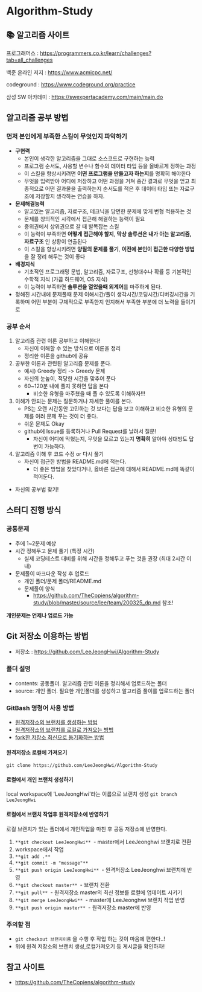 # Algorithm-Study



## :books: 알고리즘 사이트

프로그래머스 : https://programmers.co.kr/learn/challenges?tab=all_challenges

백준 온라인 저지 : https://www.acmicpc.net/

codeground : https://www.codeground.org/practice

삼성 SW 아카데미 : https://swexpertacademy.com/main/main.do



## 알고리즘 공부 방법

### 먼저 본인에게 부족한 스킬이 무엇인지 파악하기

- **구현력**
  - 본인이 생각한 알고리즘을 그대로 소스코드로 구현하는 능력
  - 프로그램 순서도, 사용할 변수나 함수의 데이터 타입 등을 올바르게 정하는 과정
  - 이 스킬을 향상시키려면 **어떤 프로그램을 만들고자 하는지**를 명확히 해야한다
  - 무엇을 입력받아 어디에 저장하고 어떤 과정을 거쳐 중간 결과로 무엇을 얻고 최종적으로 어떤 결과물을 출력하는지 순서도를 적은 후 데이터 타입 또는 자료구조에 저장할지 생각하는 연습을 하자.
- **문제해결능력**
  - 알고있는 알고리즘, 자료구조, 테크닉을 당면한 문제에 맞게 변형 적용하는 것
  - 문제를 창의적인 시각에서 접근해 해결하는 능력이 필요
  - 중위권에서 상위권으로 갈 때 발목잡는 스킬
  - 이 능력이 부족하면 **어떻게 접근해야 할지**, **막상 솔루션은 내가 아는 알고리즘,자료구조** 인 상황이 연출된다
  - 이 스킬을 향상시키려면 **양질의 문제를 풀기**, **이전에 본인이 접근한 다양한 방법**을 잘 정리 해두는 것이 좋다
- **배경지식**
  - 기초적인 프로그래밍 문법, 알고리즘, 자료구조, 선형대수나 확률 등 기본적인 수학적 지식 (가끔 하드웨어, OS 지식)
  - 이 능력이 부족하면 **솔루션을 열었을때 외계어**를 마주하게 된다.
- 정해진 시간내에 문제풀때 문제 이해시간/풀이 생각시간/코딩시간/디버깅시간을 기록하며 어떤 부분이 구체적으로 부족한지 인지해서 부족한 부분에 더 노력을 들이기로



### 공부 순서

1. 알고리즘 관련 이론 공부하고 이해한다!
   * 자신이 이해할 수 있는 방식으로 이론을 정리
   * 정리한 이론을 github에 공유
2. 공부한 이론과 관련된 알고리즘 문제를 푼다.
   * 예시) Greedy 정리 -> Greedy 문제
   * 자신의 눈높이, 적당한 시간을 맞추어 푼다
   * 60~120분 내에 풀지 못하면 답을 본다
     * 비슷한 유형을 마주쳤을 때 풀 수 있도록 이해하자!!!
3. 이해가 안되는 문제는 질문하거나 자세한 풀이를 본다.
   * PS는 오랜 시간동안 고민하는 것 보다는 답을 보고 이해하고 비슷한 유형의 문제를 여러 문제 푸는 것이 더 좋다.
   * 쉬운 문제도 Okay
   * github에 Issue를 등록하거나 Pull Request를 날려서 질문!
     * 자신이 어디에 막혔는지, 무엇을 모르고 있는지 **명확히** 알아야 상대방도 답변이 가능하다.
4. 알고리즘 이해 후 코드 수정 or 다시 풀기
   * 자신이 접근한 방법을 README.md에 적는다.
     * 더 좋은 방법을 찾았다거나, 옳바른 접근에 대해서 README.md에 똑같이 적어둔다.

* 자신의 공부법 찾기!



## 스터디 진행 방식

### 공통문제

* 주에 1~2문제 예상
* 시간 정해두고 문제 풀기 (특정 시간)
  * 실제 코딩테스트 대비를 위해 시간을 정해두고 푸는 것을 권장 (최대 2시간 이내)
* 문제풀이 마크다운 작성 후 업로드
  * 개인 폴더/문제 폴더/README.md
  * 문제풀이 양식
    * https://github.com/TheCopiens/algorithm-study/blob/master/source/lee/team/200325_dp.md 참조!

**개인문제는 언제나 업로드 가능**

## Git 저장소 이용하는 방법

- 저장소 : https://github.com/LeeJeongHwi/Algorithm-Study

### 폴더 설명

- contents: 공동폴더. 알고리즘 관련 이론을 정리해서 업로드하는 폴더
- source: 개인 폴더. 필요한 개인폴더를 생성하고 알고리즘 풀이를 업로드하는 폴더



### GitBash 명령어 사용 방법

- [원격저장소의 브랜치를 생성하는 방법](https://github.com/TheCopiens/algorithm-study/blob/master/docs/github/howToCreate_branch.md#원격저장소의-브랜치를-생성하는-방법)
- [원격저장소의 브랜치를 로컬로 가져오는 방법](https://github.com/TheCopiens/algorithm-study/blob/master/docs/github/bring_remote_branch.md)
- [fork한 저장소 최신으로 동기화하는 방법](https://github.com/TheCopiens/algorithm-study/blob/master/docs/github/update_forkedRepo_from_originRepo.md#fork-한-repository-최신으로-동기화-하는-방법)

#### 원격저장소 로컬에 가져오기

```
git clone https://github.com/LeeJeongHwi/Algorithm-Study
```

#### 로컬에서 개인 브랜치 생성하기

local workspace에 'LeeJeongHwi'라는 이름으로 브랜치 생성
`git branch LeeJeongHwi`

#### 로컬에서 브랜치 작업후 원격저장소에 반영하기

로컬 브랜치가 있는 폴더에서 개인작업을 마친 후 공동 저장소에 반영한다.

1. `**git checkout LeeJeongHwi** `- master에서 LeeJeonghwi 브랜치로 전환
2. workspace에서 작업
3. `**git add .**`
4. `**git commit -m "message"**`
5. `**git push origin LeeJeongHwi** `- 원격저장소 LeeJeonghwi 브랜치에 반영
6. `**git checkout master** `- 브랜치 전환
7. `**git pull** `- 원격저장소 master의 최신 정보를 로컬에 업데이트 시키기
8. `**git merge LeeJeongHwi** `- master에 LeeJeonghwi 브랜치 작업 반영
9. `**git push origin master** `- 원격저장소 master에 반영

### 주의할 점

* `git checkout 브랜치이름` 을 수행 후 작업 하는 것이 마음에 편한다..!
* 위에 원격 저장소의 브랜치 생성,로컬가져오기 등 게시글을 확인하자!



## 참고 사이트

* https://github.com/TheCopiens/algorithm-study